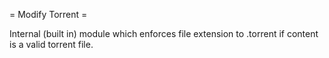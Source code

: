 = Modify Torrent =

Internal (built in) module which enforces file extension to .torrent if content is a valid torrent file.